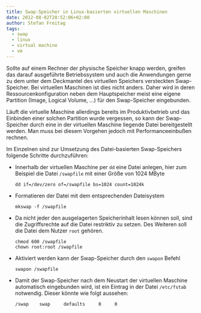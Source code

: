 ```yaml
---
title: Swap-Speicher in Linux-basierten virtuellen Maschinen
date: 2012-08-02T20:52:06+02:00
author: Stefan Freitag
tags: 
  - swap
  - linux
  - virtual machine
  - vm
---
```


Sollte auf einem Rechner der physische Speicher knapp werden, greifen das darauf
ausgeführte Betriebssystem und auch die Anwendungen gerne zu dem unter dem
Deckmantel des virtuellen Speichers versteckten Swap-Speicher. Bei virtuellen
Maschinen ist dies nicht anders. Daher wird in deren Ressourcenkonfiguration
neben dem Hauptspeicher meist eine eigene Partition (Image, Logical Volume, ...)
für den Swap-Speicher eingebunden.

Läuft die virtuelle Maschine allerdings bereits im Produktivbetrieb und das
Einbinden einer solchen Partition wurde vergessen, so kann der Swap-Speicher
durch eine in der virtuellen Maschine liegende Datei bereitgestellt werden.
Man muss bei diesem Vorgehen jedoch mit Performanceeinbußen rechnen.

Im Einzelnen sind zur Umsetzung des Datei-basierten Swap-Speichers folgende
Schritte durchzuführen:

- Innerhalb der virtuellen Maschine per `dd` eine Datei anlegen, hier zum
  Beispiel die Datei `/swapfile` mit einer Größe von 1024 MByte

  ```shell
  dd if=/dev/zero of=/swapfile bs=1024 count=1024k
  ```

- Formatieren der Datei mit dem entsprechenden Dateisystem

  ```shell
  mkswap -f /swapfile
  ```

- Da nicht jeder den ausgelagerten Speicherinhalt lesen können soll, sind
  die Zugriffsrechte auf die Datei restriktiv zu setzen. Des Weiteren soll
  die Datei dem Nutzer `root` gehören.

  ```shell
  chmod 600 /swapfile
  chown root:root /swapfile
  ```

- Aktiviert werden kann der Swap-Speicher durch den `swapon` Befehl

  ```shell
  swapon /swapfile
  ```

- Damit der Swap-Speicher nach dem Neustart der virtuellen Maschine
  automatisch eingebunden wird, ist ein Eintrag in der Datei `/etc/fstab`
  notwendig. Dieser könnte wie folgt aussehen:

  ```shell
  /swap    swap     defaults     0     0
  ```

